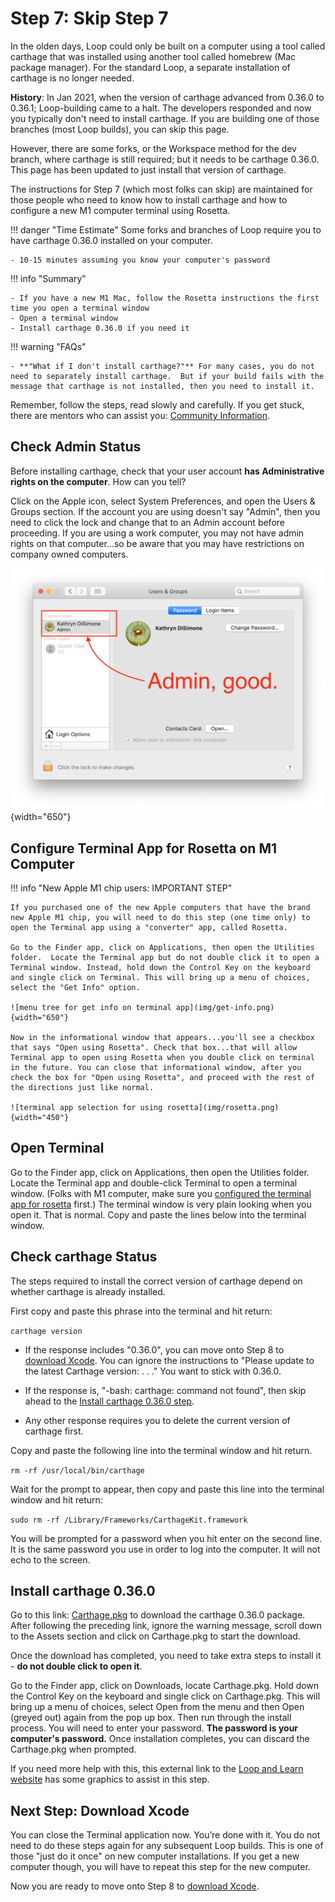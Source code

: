 # Step 7: Skip Step 7

In the olden days, Loop could only be built on a computer using a tool called carthage that was installed using another tool called homebrew (Mac package manager). For the standard Loop, a separate installation of carthage is no longer needed.

**History**: In Jan 2021, when the version of carthage advanced from 0.36.0 to 0.36.1; Loop-building came to a halt. The developers responded and now you typically don't need to install carthage. If you are building one of those branches (most Loop builds), you can skip this page.

However, there are some forks, or the Workspace method for the dev branch, where carthage is still required; but it needs to be carthage 0.36.0. This page has been updated to just install that version of carthage.

The instructions for Step 7 (which most folks can skip) are maintained for those people who need to know how to install carthage and how to configure a new M1 computer terminal using Rosetta.


!!! danger "Time Estimate"
    Some forks and branches of Loop require you to have carthage 0.36.0 installed on your computer.

    - 10-15 minutes assuming you know your computer's password

!!! info "Summary"

    - If you have a new M1 Mac, follow the Rosetta instructions the first time you open a terminal window
    - Open a terminal window
    - Install carthage 0.36.0 if you need it

!!! warning "FAQs"

    - **"What if I don't install carthage?"** For many cases, you do not need to separately install carthage.  But if your build fails with the message that carthage is not installed, then you need to install it.


Remember, follow the steps, read slowly and carefully.  If you get stuck, there are mentors who can assist you: [Community Information](../index.md#stay-in-the-loop).

## Check Admin Status

Before installing carthage, check that your user account **has Administrative rights on the computer**. How can you tell?

Click on the Apple icon, select System Preferences, and open the Users & Groups section. If the account you are using doesn't say "Admin", then you need to click the lock and change that to an Admin account before proceeding. If you are using a work computer, you may not have admin rights on that computer...so be aware that you may have restrictions on company owned computers.

![window showing users](img/admin-user.png){width="650"}

## Configure Terminal App for Rosetta on M1 Computer

!!! info "New Apple M1 chip users: IMPORTANT STEP"

    If you purchased one of the new Apple computers that have the brand new Apple M1 chip, you will need to do this step (one time only) to open the Terminal app using a "converter" app, called Rosetta.

    Go to the Finder app, click on Applications, then open the Utilities folder.  Locate the Terminal app but do not double click it to open a Terminal window. Instead, hold down the Control Key on the keyboard and single click on Terminal. This will bring up a menu of choices, select the "Get Info" option.

    ![menu tree for get info on terminal app](img/get-info.png){width="650"}

    Now in the informational window that appears...you'll see a checkbox that says "Open using Rosetta". Check that box...that will allow Terminal app to open using Rosetta when you double click on terminal in the future. You can close that informational window, after you check the box for "Open using Rosetta", and proceed with the rest of the directions just like normal.

    ![terminal app selection for using rosetta](img/rosetta.png){width="450"}

## Open Terminal

Go to the Finder app, click on Applications, then open the Utilities folder.  Locate the Terminal app and double-click Terminal to open a terminal window. (Folks with M1 computer, make sure you [configured the terminal app for rosetta](step7.md#configure-terminal-app-for-rosetta-on-m1-computer) first.) The terminal window is very plain looking when you open it. That is normal. Copy and paste the lines below into the terminal window.

## Check carthage Status

The steps required to install the correct version of carthage depend on whether carthage is already installed.

First copy and paste this phrase into the terminal and hit return:

`carthage version`

* If the response includes "0.36.0", you can move onto Step 8 to [download Xcode](step8.md). You can ignore the instructions to "Please update to the latest Carthage version: . . ." You want to stick with 0.36.0.

* If the response is, "-bash: carthage: command not found", then skip ahead to the [Install carthage 0.36.0 step](step7.md#install-carthage-0360).

* Any other response requires you to delete the current version of carthage first.

Copy and paste the following line into the terminal window and hit return.  

`rm -rf /usr/local/bin/carthage`

Wait for the prompt to appear, then copy and paste this line into the terminal window and hit return:

`sudo rm -rf /Library/Frameworks/CarthageKit.framework`

You will be prompted for a password when you hit enter on the second line.   It is the same password you use in order to log into the computer.   It will not echo to the screen.


## Install carthage 0.36.0

Go to this link: [Carthage.pkg](https://github.com/Carthage/Carthage/releases/tag/0.36.0) to download the carthage 0.36.0 package. After following the preceding link, ignore the warning message, scroll down to the Assets section and click on Carthage.pkg to start the download.

Once the download has completed, you need to take extra steps to install it - **do not double click to open it**.

Go to the Finder app, click on Downloads, locate Carthage.pkg. Hold down the Control Key on the keyboard and single click on Carthage.pkg. This will bring up a menu of choices, select Open from the menu and then Open (greyed out) again from the pop up box.  Then run through the install process.  You will need to enter your password. **The password is your computer's password.** Once installation completes, you can discard the Carthage.pkg when prompted.

If you need more help with this, this external link to the [Loop and Learn website](https://www.loopandlearn.org/carthage-0-36-0/#carthage-install) has some graphics to assist in this step.


## Next Step: Download Xcode

You can close the Terminal application now. You’re done with it. You do not need to do these steps again for any subsequent Loop builds. This is one of those "just do it once" on new computer installations. If you get a new computer though, you will have to repeat this step for the new computer.

Now you are ready to move onto Step 8 to [download Xcode](step8.md).

